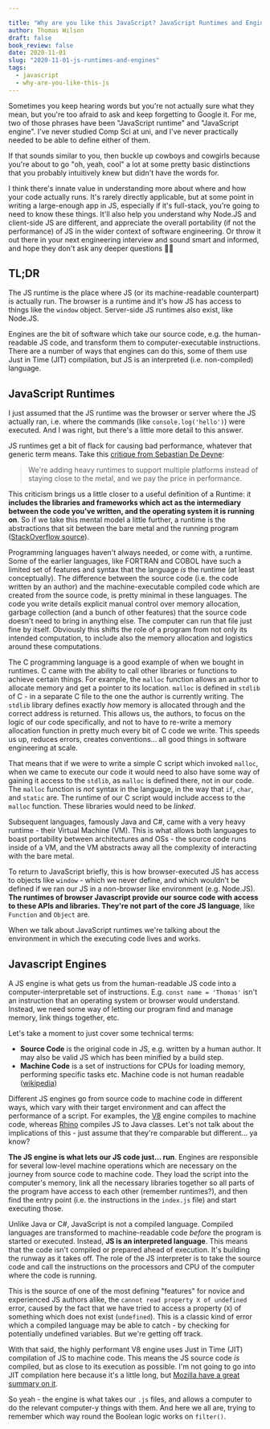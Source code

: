 ```yaml
---

title: "Why are you like this JavaScript? JavaScript Runtimes and Engines"
author: Thomas Wilson
draft: false
book_review: false
date: 2020-11-01
slug: "2020-11-01-js-runtimes-and-engines"
tags:
  - javascript
  - why-are-you-like-this-js
---
```


Sometimes you keep hearing words but you're not actually sure what they mean, but you're too afraid to ask and keep forgetting to Google it. For me, two of those phrases have been "JavaScript runtime" and "JavaScript engine". I've never studied Comp Sci at uni, and I've never practically needed to be able to define either of them.

If that sounds similar to you, then buckle up cowboys and cowgirls because you're about to go "oh, yeah, cool" a lot at some pretty basic distinctions that you probably intuitively knew but didn't have the words for.

I think there's innate value in understanding more about where and how your code actually runs. It's rarely directly applicable, but at some point in writing a large-enough app in JS, especially if it's full-stack, you're going to need to know these things. It'll also help you understand why Node.JS and client-side JS are different, and appreciate the overall portability (if not the performance) of JS in the wider context of software engineering. Or throw it out there in your next engineering interview and sound smart and informed, and hope they don't ask any deeper questions 🤷‍♀️

## TL;DR

The JS runtime is the place where JS (or its machine-readable counterpart) is actually run. The browser is a runtime and it's how JS has access to things like the `window` object. Server-side JS runtimes also exist, like Node.JS.

Engines are the bit of software which take our source code, e.g. the human-readable JS code, and transform them to computer-executable instructions. There are a number of ways that engines can do this, some of them use Just in Time (JIT) compilation, but JS is an interpreted (i.e. non-compiled) language.

## JavaScript Runtimes

I just assumed that the JS runtime was the browser or server where the JS actually ran, i.e. where the commands (like `console.log('hello')`) were executed. And I was right, but there's a little more detail to this answer.

JS runtimes get a bit of flack for causing bad performance, whatever that generic term means. Take this [critique from Sebastian De Deyne](https://sebastiandedeyne.com/going-deep):

> We're adding heavy runtimes to support multiple platforms instead of staying close to the metal, and we pay the price in performance.

This criticism brings us a little closer to a useful definition of a Runtime: it **includes the libraries and frameworks which act as the intermediary between the code you've written, and the operating system it is running on**. So if we take this mental model a little further, a runtime is the abstractions that sit between the bare metal and the running program ([StackOverflow source](https://softwareengineering.stackexchange.com/questions/304427/what-really-is-the-runtime-environment)).

Programming languages haven't always needed, or come with, a runtime. Some of the earlier languages, like FORTRAN and COBOL have such a limited set of features and syntax that the language _is_ the runtime (at least conceptually). The difference between the source code (i.e. the code written by an author) and the machine-executable compiled code which are created from the source code, is pretty minimal in these languages. The code you write details explicit manual control over memory allocation, garbage collection (and a bunch of other features) that the source code doesn't need to bring in anything else. The computer can run that file just fine by itself. Obviously this shifts the role of a program from not only its intended computation, to include also the memory allocation and logistics around these computations.

The C programming language is a good example of when we bought in runtimes. C came with the ability to call other libraries or functions to achieve certain things. For example, the `malloc` function allows an author to allocate memory and get a pointer to its location. `malloc` is defined in `stdlib` of C - in a separate C file to the one the author is currently writing. The `stdlib` library defines exactly _how_ memory is allocated through and the correct address is returned. This allows us, the authors, to focus on the logic of our code specifically, and not to have to re-write a memory allocation function in pretty much every bit of C code we write. This speeds us up, reduces errors, creates conventions... all good things in software engineering at scale.

That means that if we were to write a simple C script which invoked `malloc`, when we came to execute our code it would need to also have some way of gaining it access to the `stdlib`, as `malloc` is defined there, not in our code. The `malloc` function is _not_ syntax in the language, in the way that `if`, `char`, and `static` are. The runtime of our C script would include access to the `malloc` function. These libraries would need to be _linked_.

Subsequent languages, famously Java and C#, came with a very heavy runtime - their Virtual Machine (VM). This is what allows both languages to boast portability between architectures and OSs - the source code runs inside of a VM, and the VM abstracts away all the complexity of interacting with the bare metal.

To return to JavaScript briefly, this is how browser-executed JS has access to objects like `window` - which we never define, and which wouldn't be defined if we ran our JS in a non-browser like environment (e.g. Node.JS). **The runtimes of browser Javascript provide our source code with access to these APIs and libraries. They're not part of the core JS language**, like `Function` and `Object` are.

When we talk about JavaScript runtimes we're talking about the environment in which the executing code lives and works.

## Javascript Engines

A JS engine is what gets us from the human-readable JS code into a computer-interpretable set of instructions. E.g. `const name = 'Thomas'` isn't an instruction that an operating system or browser would understand. Instead, we need some way of letting our program find and manage memory, link things together, etc.

Let's take a moment to just cover some technical terms:

- **Source Code** is the original code in JS, e.g. written by a human author. It may also be valid JS which has been minified by a build step.
- **Machine Code** is a set of instructions for CPUs for loading memory, performing specific tasks etc. Machine code is not human readable ([wikipedia](https://en.wikipedia.org/wiki/Machine_code))

Different JS engines go from source code to machine code in different ways, which vary with their target environment and can affect the performance of a script. For examples, the [V8](https://v8.dev/) engine compiles to machine code, whereas [Rhino](https://developer.mozilla.org/en-US/docs/Mozilla/Projects/Rhino) compiles JS to Java classes. Let's not talk about the implications of this - just assume that they're comparable but different... ya know?

**The JS engine is what lets our JS code just... run**. Engines are responsible for several low-level machine operations which are necessary on the journey from source code to machine code. They load the script into the computer's memory, link all the necessary libraries together so all parts of the program have access to each other (remember runtimes?), and then find the entry point (i.e. the instructions in the `index.js` file) and start executing those.

Unlike Java or C#, JavaScript is not a compiled language. Compiled languages are transformed to machine-readable code _before_ the program is started or executed. Instead, **JS is an interpreted language**. This means that the code isn't compiled or prepared ahead of execution. It's building the runway as it takes off. The role of the JS interpreter is to take the source code and call the instructions on the processors and CPU of the computer where the code is running.

This is the source of one of the most defining "features" for novice and experienced JS authors alike, the `cannot read property X of undefined` error, caused by the fact that we have tried to access a property (`X`) of something which does not exist (`undefined`). This is a classic kind of error which a compiled language may be able to catch - by checking for potentially undefined variables. But we're getting off track.

With that said, the highly performant V8 engine uses Just in Time (JIT) compilation of JS to machine code. This means the JS source code _is_ compiled, but as close to its execution as possible. I'm not going to go into JIT compilation here because it's a little long, but [Mozilla have a great summary on it](https://hacks.mozilla.org/2017/02/a-crash-course-in-just-in-time-jit-compilers/).

So yeah - the engine is what takes our `.js` files, and allows a computer to do the relevant computer-y things with them. And here we all are, trying to remember which way round the Boolean logic works on `filter()`.
